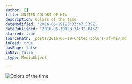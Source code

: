 ```yaml
---
author: []
title: UNITED COLORS OF HIV
description: Colors of the time
dateModified: '2016-05-19T23:33:47.539Z'
datePublished: '2016-05-19T23:34:32.045Z'
starred: true
sourcePath: _posts/2016-05-19-united-colors-of-hiv.md
inFeed: true
hasPage: false
inNav: false
_type: MediaObject

---
```

![Colors of the time](https://the-grid-user-content.s3-us-west-2.amazonaws.com/086438df-db9e-4b87-9471-8d8a0236e377.jpg)